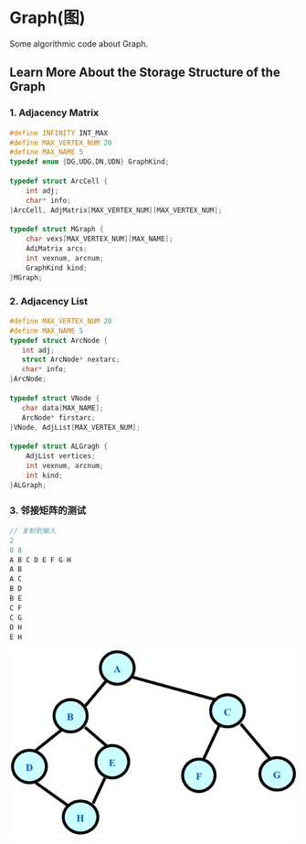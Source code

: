 # Graph(图)

Some algorithmic code about Graph.

## Learn More About the Storage Structure of the Graph

### 1. Adjacency Matrix

```c++
#define INFINITY INT_MAX
#define MAX_VERTEX_NUM 20
#define MAX_NAME 5
typedef enum {DG,UDG,DN,UDN} GraphKind;

typedef struct ArcCell {
    int adj;
    char* info;
}ArcCell, AdjMatrix[MAX_VERTEX_NUM][MAX_VERTEX_NUM];

typedef struct MGraph {
    char vexs[MAX_VERTEX_NUM][MAX_NAME];
    AdiMatrix arcs;
    int vexnum, arcnum;
    GraphKind kind;
}MGraph;
```



### 2. Adjacency List

```c++
#define MAX_VERTEX_NUM 20
#define MAX_NAME 5
typedef struct ArcNode {
   int adj;
   struct ArcNode* nextarc;
   char* info;
}ArcNode;

typedef struct VNode {
   char data[MAX_NAME];
   ArcNode* firstarc;
}VNode, AdjList[MAX_VERTEX_NUM];

typedef struct ALGragh {
    AdjList vertices;
    int vexnum, arcnum;
    int kind;
}ALGraph;

```

### 3. 邻接矩阵的测试

```c++
// 复制到输入
2
8 8
A B C D E F G H
A B
A C
B D
B E
C F
C G
D H
E H
```

![](邻接矩阵测试图.png)
